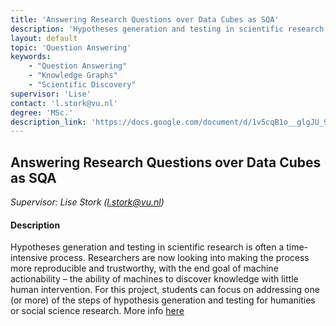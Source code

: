 ```yaml
---
title: 'Answering Research Questions over Data Cubes as SQA'
description: 'Hypotheses generation and testing in scientific research is often a time-intensive process. This project revolves around making the process more reproducible and trustworthy, with the end goal of machine actionability – the ability of machines to discover knowledge with little human intervention. '
layout: default
topic: 'Question Answering'
keywords:
    - "Question Answering"
    - "Knowledge Graphs"
    - "Scientific Discovery"
supervisor: 'Lise'
contact: 'l.stork@vu.nl'
degree: 'MSc.'
description_link: 'https://docs.google.com/document/d/1v5cqB1o__glgJU_9HbvyGVfIQrhfggiZSq3DLffOx2k/edit'
---
```


## Answering Research Questions over Data Cubes as SQA
*Supervisor: Lise Stork (l.stork@vu.nl)*

#### Description
Hypotheses generation and testing in scientific research is often a time-intensive process. 
Researchers are now looking into making the process more reproducible and trustworthy, with the end goal of machine actionability – 
the ability of machines to discover knowledge with little human intervention.
For this project, students can focus on addressing one (or more) of the steps of hypothesis generation and testing for humanities or social science research. 
More info [here](https://docs.google.com/document/d/1v5cqB1o__glgJU_9HbvyGVfIQrhfggiZSq3DLffOx2k/edit)
